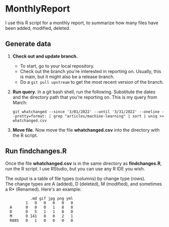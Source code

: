 # MonthlyReport

I use this R script for a monthly report, to summarize how many files have been added, modified, deleted.

## Generate data

1. **Check out and update branch.** 
    * To start, go to your local repository. 
    * Check out the branch you're interested in reporting on.  Usually, this is main, but it might also be a release branch. 
    * Do a `git pull upstream` to get the most recent version of the branch.

1. **Run query.** In a git bash shell, run the following.  Substitute the dates and the directory path that you're reporting on.  This is my query from March:

    ```
    git whatchanged --since '3/01/2022' --until '3/31/2022' --oneline --pretty=format: | grep "articles/machine-learning" | sort | uniq >> whatchanged.csv 
    ```

1. **Move file.** Now move the file **whatchanged.csv** into the directory with the R script.  

## Run findchanges.R

Once the file **whatchanged.csv** is in the same directory as **findchanges.R**, run the R script.  I use RStudio, but you can use any R IDE you wish.

The output is a table of file types (columns) by change type (rows).  
The change types are A (added), D (deleted), M (modified), and sometimes a R* (Renamed).  Here's an example:

```
           .md gif jpg png yml
         1   0   0   0   0   0
  A      0   8   0   1   8   0
  D      0   5   1   1   8   0
  M      0 141   0   0   2   1
  R085   0   1   0   0   0   0
  ```
